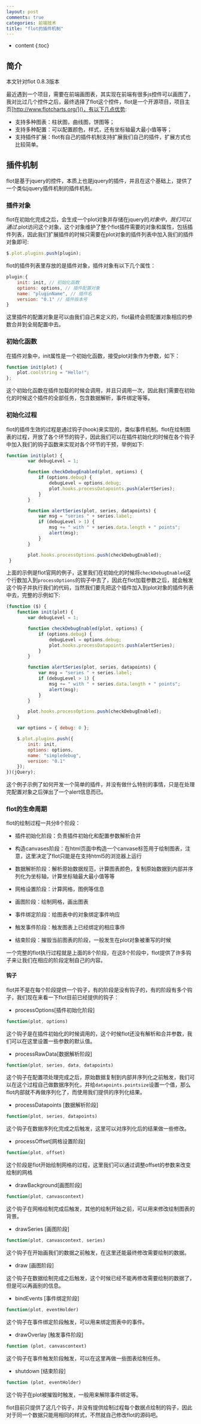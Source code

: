 ```yaml
---
layout: post
comments: true
categories: 前端技术
title: "flot的插件机制"
---
```


* content
{:toc}

## 简介

本文针对flot 0.8.3版本

最近遇到一个项目，需要在前端画图表，其实现在前端有很多js控件可以画图了，我对比过几个控件之后，最终选择了flot这个控件，flot是一个开源项目，项目主页[http://www.flotcharts.org/]()，有以下几点优势:

* 支持多种图表：柱状图，曲线图，饼图等；
* 支持多种配置：可以配置颜色，样式，还有坐标轴最大最小值等等；
* 支持插件扩展：flot有自己的插件机制支持扩展我们自己的插件，扩展方式也比较简单。

## 插件机制

flot是基于jquery的控件，本质上也是jquery的插件，并且在这个基础上，提供了一个类似jquery插件机制的插件机制。

### 插件对象

flot在初始化完成之后，会生成一个plot对象并存储在jquery的$对象中，我们可以通过$.plot访问这个对象，这个对象维护了整个flot插件需要的对象和属性，包括插件列表，因此我们扩展插件的时候只需要在plot对象的插件列表中加入我们的插件对象即可:

```javascript
$.plot.plugins.push(plugin);
```

flot的插件列表里存放的是插件对象，插件对象有以下几个属性：

```javascript
plugin:{
    init: init, // 初始化函数
    options: options, // 插件配置对象
    name: "pluginName", // 插件名
    version: "0.1" // 插件版本号
}
```

这里插件的配置对象是可以由我们自己来定义的，flot最终会把配置对象相应的参数合并到全局配置中去。

### 初始化函数

在插件对象中，init属性是一个初始化函数，接受plot对象作为参数，如下：

```javascript
function init(plot) {
    plot.coolstring = "Hello!";
};
```

这个初始化函数在插件加载的时候会调用，并且只调用一次，因此我们需要在初始化的时候这个插件的全部任务，包含数据解析，事件绑定等等。

### 初始化过程

flot的插件生效的过程是通过钩子(hook)来实现的，类似事件机制。flot在绘制图表的过程，开放了各个环节的钩子，因此我们可以在插件初始化的时候在各个钩子中加入我们的钩子函数来实现对各个环节的干预，举例如下:

```javascript
function init(plot) {
        var debugLevel = 1;

        function checkDebugEnabled(plot, options) {
            if (options.debug) {
                debugLevel = options.debug;
                plot.hooks.processDatapoints.push(alertSeries);
            }
        }

        function alertSeries(plot, series, datapoints) {
            var msg = "series " + series.label;
            if (debugLevel > 1) {
                msg += " with " + series.data.length + " points";
                alert(msg);
            }
        }

        plot.hooks.processOptions.push(checkDebugEnabled);
 }
```

上面的示例是flot官网的例子，这里我们在初始化的时候将`checkDebugEnabled`这个行数加入到`processOptions`的钩子中去了，因此在flot加载参数之后，就会触发这个钩子并执行我们的代码，当然我们要先把这个插件加入到plot对象的插件列表中去，完整的示例如下:

```javascript
(function ($) {
    function init(plot) {
        var debugLevel = 1;

        function checkDebugEnabled(plot, options) {
            if (options.debug) {
                debugLevel = options.debug;
                plot.hooks.processDatapoints.push(alertSeries);
            }
        }

        function alertSeries(plot, series, datapoints) {
            var msg = "series " + series.label;
            if (debugLevel > 1) {
                msg += " with " + series.data.length + " points";
                alert(msg);
            }
        }

        plot.hooks.processOptions.push(checkDebugEnabled);
    }

    var options = { debug: 0 };

    $.plot.plugins.push({
        init: init,
        options: options,
        name: "simpledebug",
        version: "0.1"
    });
})(jQuery);
```

这个例子示例了如何开发一个简单的插件，并没有做什么特别的事情，只是在处理完配置对象之后弹出了一个alert信息而已。

### flot的生命周期

flot的绘制过程一共分8个阶段：

* 插件初始化阶段：负责插件初始化和配置参数解析合并

* 构造canvases阶段：在html页面中构造一个canvase标签用于绘制图表，注意，这里决定了flot只能是在支持html5的浏览器上运行

* 数据解析阶段：解析原始数据规范，计算图表颜色，复制原始数据到内部并序列化为坐标轴，计算坐标轴最大最小值等等

* 网格设置阶段：计算网格，图例等信息

* 画图阶段：绘制网格，画出图表

* 事件绑定阶段：给图表中的对象绑定事件响应

* 触发事件阶段：触发图表上已经绑定的相应事件

* 结束阶段：摧毁当前图表的阶段，一般发生在plot对象被重写的时候

一个完整的flot执行过程就是上面的8个阶段，在这8个阶段中，flot提供了许多钩子来让我们在相应的阶段定制自己的内容。

#### 钩子

flot并不是在每个阶段提供一个钩子，有的阶段是没有钩子的，有的阶段有多个钩子，我们现在来看一下flot目前已经提供的钩子：

* processOptions[插件初始化阶段]

```javascript
function(plot, options)
```

这个钩子是在插件初始化的时候调用的，这个时候flot还没有解析和合并参数，我们可以在这里设置一些参数的默认值。

* processRawData[数据解析阶段]

```javascript
function(plot, series, data, datapoints)
```

这个钩子在配置项处理完成之后，原始数据复制到内部并序列化之前触发，我们可以在这个过程自己做数据序列化，并给`datapoints.pointsize`设置一个值，那么flot内部就不再做序列化了，而使用我们提供的序列化结果。

* processDatapoints [数据解析阶段]

```javascript
function(plot, series, datapoints)
```

这个钩子在数据序列化完成之后触发，这里可以对序列化后的结果做一些修改。

* processOffset[网格设置阶段]

```javascript
function(plot, offset)
```

这个阶段是flot开始绘制网格的过程，这里我们可以通过调整offset的参数来改变绘制的网格

* drawBackground[画图阶段]

```javascript
function(plot, canvascontext)
```

这个钩子在网格绘制完成后触发，其他的绘制开始之前，可以用来修改绘制图表的背景。

* drawSeries [画图阶段]

```javascript
function(plot, canvascontext, series)
```

这个钩子在开始画我们的数据之前触发，在这里还能最终修改需要绘制的数据。

* draw [画图阶段]

这个钩子在数据绘制完成之后触发，这个时候已经不能再修改需要绘制的数据了，但是可以再画别的信息。

* bindEvents [事件绑定阶段]

```javascript
function(plot, eventHolder)
```

这个钩子在事件绑定阶段触发，可以用来绑定图表中的事件。

* drawOverlay [触发事件阶段]

```javascript
function (plot, canvascontext)
```

这个钩子在事件触发阶段触发，可以在这里再做一些图表绘制任务。

* shutdown [结束阶段]

```javascript
function (plot, eventHolder)
```

这个钩子在plot被摧毁时触发，一般用来解除事件绑定等。

flot目前只提供了这几个钩子，并没有提供绘制过程每个数据点绘制的钩子，因此对于同一个数据只能用相同的样式，不然就自己修改flot的源码吧。

